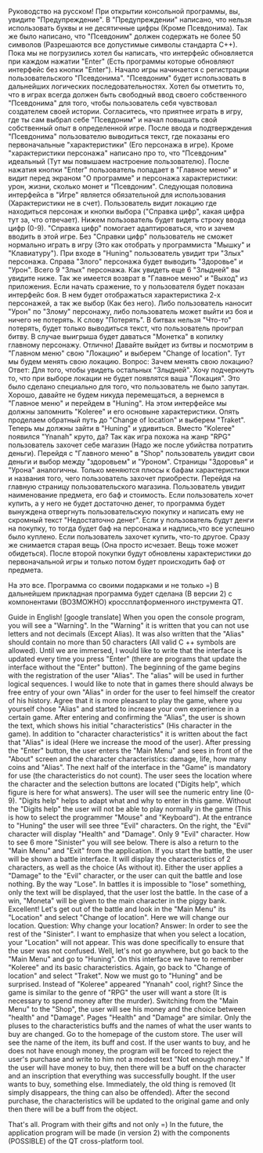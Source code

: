 Руководство на русском!
При открытии консольной программы, вы, увидите "Предупреждение". 
В "Предупреждении" написано, что нельзя использовать буквы и не десятичные цифры (Кроме Псевдонима). Так же было написано, что "Псевдоним" должен содержать не более 50 символов (Разрешаются все допустимые символы стандарта С++). 
Пока мы не погрузились хотел бы написать, что интерфейс обновляется при каждом нажатии "Enter" (Есть программы которые обновляют интерфейс без кнопки "Enter").
Начало игры начинается с регистрации пользовательского "Псевдонима". "Псевдоним" будет использовать в дальнейших логических последовательностях. Хотел бы отметить то, что в играх всегда должен быть свободный ввод своего собственного "Псевдонима" для того, чтобы пользователь себя чувствовал создателем своей истории. Согласитесь, что приятнее играть в игру, где ты сам выбрал себе "Псевдоним" и начал повышать свой собственный опыт в определенной игре.
После ввода и подтверждения "Псевдонима" пользователю выводиться текст, где показаны его первоначальные "характеристики" (Его персонажа в игре). Кроме "характеристики персонажа" написано про то, что "Псевдоним" идеальный (Тут мы повышаем настроение пользователю).
После нажатия кнопки "Enter" пользователь попадает в "Главное меню" и видит перед экраном "О программе" и персонажа характеристики: урон, жизни, сколько монет и "Псевдоним". Следующая половина интерфейса в "Игре" является обязательной для использования (Характеристики не в счет). Пользователь видит локацию где находиться персонаж и кнопки выбора ("Справка цифр", какая цифра тут за, что отвечает). Нижем пользователь будет видеть строку ввода цифр (0-9).
"Справка цифр" помогает адаптироваться, что и зачем вводить в этой игре. Без "Справки цифр" пользователь не сможет нормально играть в игру (Это как отобрать у программиста "Мышку" и "Клавиатуру").
При входе в "Huning" пользователь увидит три "Злых" персонажа. Справа "Злого" персонажа будет выводить "Здоровье" и "Урон". Всего 9 "Злых" персонажа. Как увидеть еще 6 "Злыдней" вы увидите ниже.  Так же имеется возврат в "Главное меню" и "Выход" из приложения.
Если начать сражение, то у пользователя будет показан интерфейс боя. В нем будет отображаться характеристика 2-х персонажей, а так же выбор (Как без него). Либо пользователь наносит "Урон" по "Злому" персонажу, либо пользователь может выйти из боя и ничего не потерять. 
К слову "Потерять". 
В битвах нельзя "Что-то" потерять, будет только выводиться текст, что пользователь проиграл битву. В случае выигрыша будет даваться "Монетка" в копилку главному персонажу.
Отлично! Давайте выйдет из битвы и посмотрим в "Главном меню" свою "Локацию" и выберем "Change of location". Тут мы будем менять свою локацию. 
Вопрос: Зачем менять свою локацию?
Ответ: Для того, чтобы увидеть остальных "Злыдней".
Хочу подчеркнуть то, что при выборе локации не будет появлятся ваша "Локация". Это было сделано специально для того, что пользователь не было запутан. Хорошо, давайте не будем никуда перемещаться, а вернемся в "Главное меню" и перейдем в "Huning". На этом интерфейсе мы должны запомнить "Koleree" и его основыне характеристики. Опять проделаем обратный путь до "Change of location" и выберем "Traket". Теперь мы должны зайти в "Huning" и удивиться. Вместо "Koleree" появился "Ynanah" круто, да?
Так как игра похожа на жанр "RPG" пользователь захочет себе магазин (Надо же после убийства потратить деньги). Перейдя с "Главного меню" в "Shop" пользователь увидит свои деньги и выбор между "здоровьем" и "Уроном". Страницы "Здоровья" и "Урона" аналогичны. Только меняются плюсы к бафам характеристики и названия того, чего пользователь захочет приобрести.
Перейдя на главную страницу пользовательского магазина. Пользователь увидит наименование предмета, его баф и стоимость. Если пользователь хочет купить, а у него не будет достаточно денег, то программа будет вынуждена отвергнуть пользовательскую покупку и написать ему не скромный текст "Недостаточно денег". Если у пользователь будут денги на покупку, то тогда будет баф на персонажа и надпись,что все успешно было куплено. Если пользователь захочет купить, что-то другое. Сразу же снимается старая вещь (Она просто исчезает. Вещь тоже может обидеться). После второй покупки будут обновлены характеристики до первоначальной игры и только потом будет происходить баф от предмета.

На это все.
Программа со своими подарками и не только =)
В дальнейшем прикладная программа будет сделана (В версии 2) с компонентами (ВОЗМОЖНО) кроссплатформенного инструмента QT.


Guide in English! [google translate]
When you open the console program, you will see a "Warning".
In the "Warning" it is written that you can not use letters and not decimals (Except Alias). It was also written that the "Alias" should contain no more than 50 characters (All valid C ++ symbols are allowed).
Until we are immersed, I would like to write that the interface is updated every time you press "Enter" (there are programs that update the interface without the "Enter" button).
The beginning of the game begins with the registration of the user "Alias". The "alias" will be used in further logical sequences. I would like to note that in games there should always be free entry of your own "Alias" in order for the user to feel himself the creator of his history. Agree that it is more pleasant to play the game, where you yourself chose "Alias" and started to increase your own experience in a certain game.
After entering and confirming the "Alias", the user is shown the text, which shows his initial "characteristics" (His character in the game). In addition to "character characteristics" it is written about the fact that "Alias" is ideal (Here we increase the mood of the user).
After pressing the "Enter" button, the user enters the "Main Menu" and sees in front of the "About" screen and the character characteristics: damage, life, how many coins and "Alias". The next half of the interface in the "Game" is mandatory for use (the characteristics do not count). The user sees the location where the character and the selection buttons are located ("Digits help", which figure is here for what answers). The user will see the numeric entry line (0-9).
"Digits help" helps to adapt what and why to enter in this game. Without the "Digits help" the user will not be able to play normally in the game (This is how to select the programmer "Mouse" and "Keyboard").
At the entrance to "Huning" the user will see three "Evil" characters. On the right, the "Evil" character will display "Health" and "Damage". Only 9 "Evil" character. How to see 6 more "Sinister" you will see below. There is also a return to the "Main Menu" and "Exit" from the application.
If you start the battle, the user will be shown a battle interface. It will display the characteristics of 2 characters, as well as the choice (As without it). Either the user applies a "Damage" to the "Evil" character, or the user can quit the battle and lose nothing.
By the way "Lose".
In battles it is impossible to "lose" something, only the text will be displayed, that the user lost the battle. In the case of a win, "Moneta" will be given to the main character in the piggy bank.
Excellent! Let's get out of the battle and look in the "Main Menu" its "Location" and select "Change of location". Here we will change our location.
Question: Why change your location?
Answer: In order to see the rest of the "Sinister".
I want to emphasize that when you select a location, your "Location" will not appear. This was done specifically to ensure that the user was not confused. Well, let's not go anywhere, but go back to the "Main Menu" and go to "Huning". On this interface we have to remember "Koleree" and its basic characteristics. Again, go back to "Change of location" and select "Traket". Now we must go to "Huning" and be surprised. Instead of "Koleree" appeared "Ynanah" cool, right?
Since the game is similar to the genre of "RPG" the user will want a store (It is necessary to spend money after the murder). Switching from the "Main Menu" to the "Shop", the user will see his money and the choice between "health" and "Damage". Pages "Health" and "Damage" are similar. Only the pluses to the characteristics buffs and the names of what the user wants to buy are changed.
Go to the homepage of the custom store. The user will see the name of the item, its buff and cost. If the user wants to buy, and he does not have enough money, the program will be forced to reject the user's purchase and write to him not a modest text "Not enough money." If the user will have money to buy, then there will be a buff on the character and an inscription that everything was successfully bought. If the user wants to buy, something else. Immediately, the old thing is removed (It simply disappears, the thing can also be offended). After the second purchase, the characteristics will be updated to the original game and only then there will be a buff from the object.

That's all.
Program with their gifts and not only =)
In the future, the application program will be made (in version 2) with the components (POSSIBLE) of the QT cross-platform tool.
